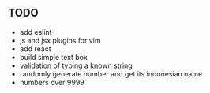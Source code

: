 ## TODO

- add eslint
- js and jsx plugins for vim
- add react
- build simple text box
- validation of typing a known string
- randomly generate number and get its indonesian name
- numbers over 9999

